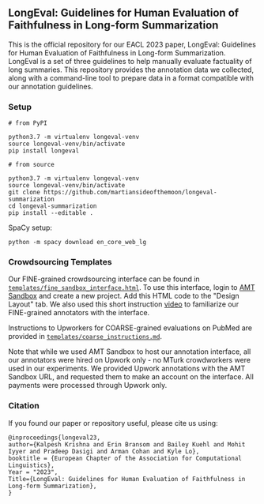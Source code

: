 ## LongEval: Guidelines for Human Evaluation of Faithfulness in Long-form Summarization

This is the official repository for our EACL 2023 paper, LongEval: Guidelines for Human Evaluation of Faithfulness in Long-form Summarization. LongEval is a set of three guidelines to help manually evaluate factuality of long summaries. This repository provides the annotation data we collected, along with a command-line tool to prepare data in a format compatible with our annotation guidelines.

### Setup

```
# from PyPI

python3.7 -m virtualenv longeval-venv
source longeval-venv/bin/activate
pip install longeval

# from source

python3.7 -m virtualenv longeval-venv
source longeval-venv/bin/activate
git clone https://github.com/martiansideofthemoon/longeval-summarization
cd longeval-summarization
pip install --editable .
```

SpaCy setup:

```
python -m spacy download en_core_web_lg
```


### Crowdsourcing Templates

Our FINE-grained crowdsourcing interface can be found in [`templates/fine_sandbox_interface.html`](templates/fine_sandbox_interface.html). To use this interface, login to [AMT Sandbox](https://requestersandbox.mturk.com) and create a new project. Add this HTML code to the "Design Layout" tab. We also used this short instruction [video](https://youtu.be/LbZPo0AmXYI) to familiarize our FINE-grained annotators with the interface.

Instructions to Upworkers for COARSE-grained evaluations on PubMed are provided in [`templates/coarse_instructions.md`](templates/coarse_instructions.md).

Note that while we used AMT Sandbox to host our annotation interface, all our annotators were hired on Upwork only - no MTurk crowdworkers were used in our experiments. We provided Upwork annotations with the AMT Sandbox URL, and requested them to make an account on the interface. All payments were processed through Upwork only.

### Citation

If you found our paper or repository useful, please cite us using:

```
@inproceedings{longeval23,
author={Kalpesh Krishna and Erin Bransom and Bailey Kuehl and Mohit Iyyer and Pradeep Dasigi and Arman Cohan and Kyle Lo},
booktitle = {European Chapter of the Association for Computational Linguistics},
Year = "2023",
Title={LongEval: Guidelines for Human Evaluation of Faithfulness in Long-form Summarization},
}
```